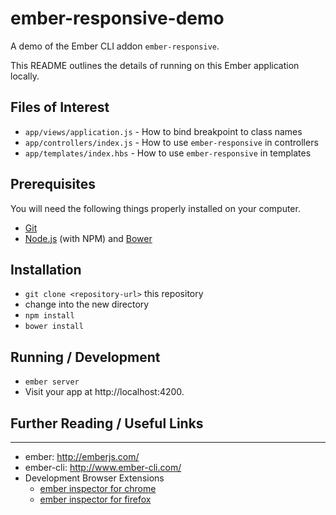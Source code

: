 ember-responsive-demo
=====================

A demo of the Ember CLI addon `ember-responsive`.

This README outlines the details of running on this Ember application locally.

Files of Interest
-----------------

* `app/views/application.js` - How to bind breakpoint to class names
* `app/controllers/index.js` - How to use `ember-responsive` in controllers
* `app/templates/index.hbs` - How to use `ember-responsive` in templates

Prerequisites
-------------

You will need the following things properly installed on your computer.

* [Git](http://git-scm.com/)
* [Node.js](http://nodejs.org/) (with NPM) and [Bower](http://bower.io/)

Installation
------------

* `git clone <repository-url>` this repository
* change into the new directory
* `npm install`
* `bower install`

Running / Development
---------------------

* `ember server`
* Visit your app at http://localhost:4200.


## Further Reading / Useful Links
---------------------------------

* ember: http://emberjs.com/
* ember-cli: http://www.ember-cli.com/
* Development Browser Extensions
  * [ember inspector for chrome](https://chrome.google.com/webstore/detail/ember-inspector/bmdblncegkenkacieihfhpjfppoconhi)
  * [ember inspector for firefox](https://addons.mozilla.org/en-US/firefox/addon/ember-inspector/)
